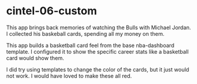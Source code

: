 # cintel-06-custom


This app brings back memories of watching the Bulls with Michael Jordan.  
I collected his baskeball cards, spending all my money on them.

This app builds a basketball card feel from the base nba-dashboard template.
I configured it to show the specific career stats like a basketball card would show them.

I did try using templates to change the color of the cards, but it just would not work.
I would have loved to make these all red.

